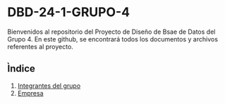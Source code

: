 # DBD-24-1-GRUPO-4
Bienvenidos al repositorio del Proyecto de Diseño de Bsae de Datos del Grupo 4. En este github, se encontrará todos los documentos y archivos referentes al proyecto.
## Ìndice
1. [Integrantes del grupo](01.Integrantes/integrantes.md)
2. [Empresa](02.Empresa)
